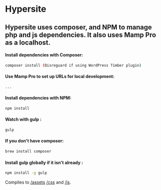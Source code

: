 # Hypersite

## Hypersite uses composer, and NPM to manage php and js dependencies. It also uses Mamp Pro as a localhost.

#### Install dependencies with Composer:
```sh
composer install (Disreguard if using WordPress Timber plugin)
```

#### Use Mamp Pro to set up URLs for local development:
```sh
...
```

#### Install dependencies with NPM:
```sh
npm install
```

#### Watch with gulp :
```sh
gulp
```

#### If you don't have composer: 
```sh
brew install composer
```
#### Install gulp globally if it isn't already :
```sh
npm install -g gulp
```

Compiles to [/assets](/assets) [/css](/assets/css) and [/js](/assets/js).